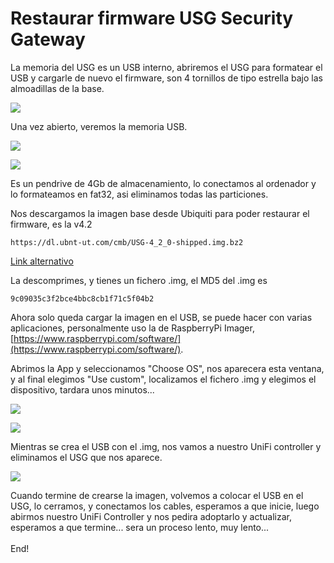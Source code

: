 # Restaurar firmware USG Security Gateway

La memoria del USG es un USB interno, abriremos el USG para formatear el USB y cargarle de nuevo el firmware, son 4 tornillos de tipo estrella bajo las almoadillas de la base.

![](../.gitbook/assets/img\_usgTeardown.jpeg)

Una vez abierto, veremos la memoria USB.

![](../.gitbook/assets/img\_usgTeardown2.jpeg)

![](../.gitbook/assets/img\_usgTeardown3.jpeg)

Es un pendrive de 4Gb de almacenamiento, lo conectamos al ordenador y lo formateamos en fat32, asi eliminamos todas las particiones.

Nos descargamos la imagen base desde Ubiquiti para poder restaurar el firmware, es la v4.2

```
https://dl.ubnt-ut.com/cmb/USG-4_2_0-shipped.img.bz2
```

[Link alternativo](https://mega.nz/file/ccRWTZ5T#1eUI\_fasXVwfyFlWv2MvM4wlJgQLAUimOygTcrBjmok)

La descomprimes, y tienes un fichero .img, el MD5 del .img es

```
9c09035c3f2bce4bbc8cb1f71c5f04b2
```

Ahora solo queda cargar la imagen en el USB, se puede hacer con varias aplicaciones, personalmente uso la de RaspberryPi Imager, [https://www.raspberrypi.com/software/](https://www.raspberrypi.com/software/).

Abrimos la App y seleccionamos "Choose OS", nos aparecera esta ventana, y al final elegimos "Use custom", localizamos el fichero .img y elegimos el dispositivo, tardara unos minutos...

![](../.gitbook/assets/img\_usgTeardown4.png)

![](../.gitbook/assets/img\_usgTeardown5.png)

Mientras se crea el USB con el .img, nos vamos a nuestro UniFi controller y eliminamos el USG que nos aparece.

![](<../.gitbook/assets/img\_usgTeardown6 (1).png>)

Cuando termine de crearse la imagen, volvemos a colocar el USB en el USG, lo cerramos, y conectamos los cables, esperamos a que inicie, luego abirmos nuestro UniFi Controller y nos pedira adoptarlo y actualizar, esperamos a que termine... sera un proceso lento, muy lento...\
\
End!
